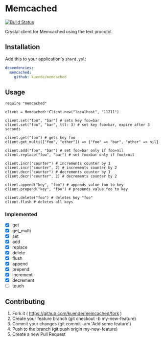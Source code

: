 # Memcached

[![Build Status](https://travis-ci.org/kuende/memcached.svg)](https://travis-ci.org/kuende/memcached)

Crystal client for Memcached using the text procotol.

## Installation

Add this to your application's `shard.yml`:

```yaml
dependencies:
  memcached:
    github: kuende/memcached
```


## Usage


```crystal
require "memcached"

client = Memcached::Client.new("localhost", "11211")

client.set("foo", "bar") # sets key foo=bar
client.set("foo", "bar", ttl: 3) # set key foo=bar, expire after 3 seconds

client.get("foo") # gets key foo
client.get_multi(["foo", "other"]) => {"foo" => "bar", "other" => nil}

client.add("foo", "bar") # set foo=bar only if foo=nil
client.replace("foo", "bar") # set foo=bar only if foo!=nil

client.incr("counter") # increments counter by 1
client.incr("counter", 2) # increments counter by 2
client.decr("counter") # decrements counter by 1
client.decr("counter", 2) # decrements counter by 2

client.append("key", "foo") # appends value foo to key
client.prepend("key", "foo") # prepends value foo to key

client.delete("foo") # deletes key "foo"
client.flush # deletes all keys

```

### Implemented

- [x] get
- [x] get_multi
- [x] set
- [x] add
- [x] replace
- [x] delete
- [x] flush
- [x] append
- [x] prepend
- [x] increment
- [x] decrement
- [ ] touch

## Contributing

1. Fork it ( https://github.com/kuende/memcached/fork )
2. Create your feature branch (git checkout -b my-new-feature)
3. Commit your changes (git commit -am 'Add some feature')
4. Push to the branch (git push origin my-new-feature)
5. Create a new Pull Request
